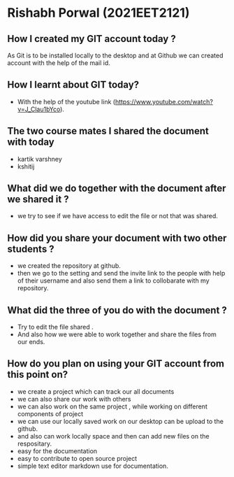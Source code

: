 # Rishabh Porwal (2021EET2121)


## How I created my GIT account today ?
As Git is to be installed locally to the desktop and at Github we can created account with the help of the mail id.


## How I learnt about GIT today?
 - With the help of the youtube link (https://www.youtube.com/watch?v=J_Clau1bYco).


## The two course mates I shared the document with today
- kartik varshney
- kshitij 


## What did we do together with the document after we shared it ?
- we try to see if  we have access to edit the file or not that was shared.


## How did you share your document with two other students ?
- we created the repository at github.
- then we go to the setting and send the invite link to the people with help of their username and also send them a link to collobarate with my repository.


## What did the three of you do with the document ?
- Try to edit the file shared .
- And also how we were able to work together and share the files from our ends.


## How do you plan on using your GIT account from this point on?
- we create a project which can track our all documents 
- we can also share our work with others
- we can also work on the same project , while working on  different components of project 
- we can use our locally saved work on our desktop  can be upload to the github.
- and also can work locally space and then can add new files on the respositary.
- easy for the documentation
- easy to contribute to open source project 
- simple text editor markdown use for documentation.
